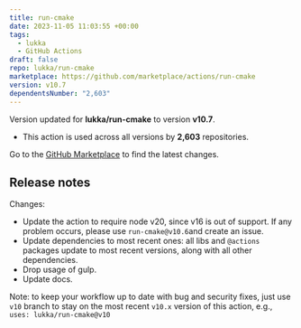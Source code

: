 ```yaml
---
title: run-cmake
date: 2023-11-05 11:03:55 +00:00
tags:
  - lukka
  - GitHub Actions
draft: false
repo: lukka/run-cmake
marketplace: https://github.com/marketplace/actions/run-cmake
version: v10.7
dependentsNumber: "2,603"
---
```



Version updated for **lukka/run-cmake** to version **v10.7**.
- This action is used across all versions by **2,603** repositories.

Go to the [GitHub Marketplace](https://github.com/marketplace/actions/run-cmake) to find the latest changes.

## Release notes

Changes:
  - Update the action to require node v20, since v16 is out of support. If any problem occurs, please use `run-cmake@v10.6`and create an issue.
  - Update dependencies to most recent ones: all libs and `@actions` packages update to most recent versions, along with all other dependencies.
  - Drop usage of gulp.
  - Update docs.
 
Note: to keep your workflow up to date with bug and security fixes, just use `v10` branch to stay on the most recent `v10.x` version of this action, e.g., `uses: lukka/run-cmake@v10`
